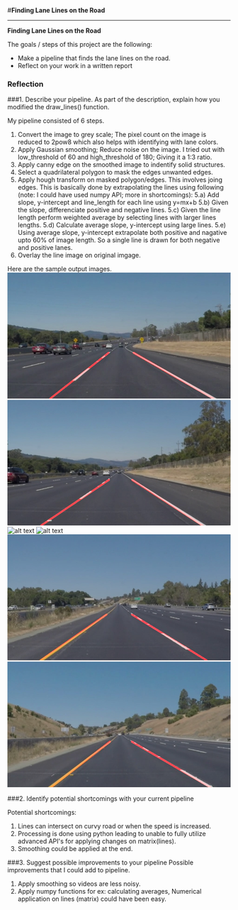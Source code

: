 #**Finding Lane Lines on the Road** 


---

**Finding Lane Lines on the Road**

The goals / steps of this project are the following:
* Make a pipeline that finds the lane lines on the road.
* Reflect on your work in a written report


[//]: # (Image References)

[image1]: ./examples/grayscale.jpg "Grayscale"
[image2]: ./test_images_output/solidWhiteCurve.jpg "Solid white curve"
[image3]: ./test_images_output/solidWhiteRight.jpg "Solid white right"
[image4]: ./test_images_output/solidYelloeCurve.jpg "Solid Yellow curve"
[image5]: ./test_images_output/solidYelloeCurve2.jpg "Solid Yellow curve - 2"
[image6]: ./test_images_output/solidYellowLeft.jpg "Solid Yellow left"
[image7]: ./test_images_output/whiteCarLaneSwitch.jpg "Switch lane"

### Reflection

###1. Describe your pipeline. As part of the description, explain how you modified the draw_lines() function.

My pipeline consisted of 6 steps. 
1. Convert the image to grey scale; The pixel count on the image is reduced to 2pow8 which also helps with identifying with
lane colors.
2. Apply Gaussian smoothing; Reduce noise on the image. I tried out with low_threshold of 60 and high_threshold of 180; Giving it a 1:3 ratio.
3. Apply canny edge on the smoothed image to indentify solid structures.
4. Select a quadrilateral polygon to mask the edges unwanted edges. 
5. Apply hough transform on masked polygon/edges. This involves joing edges. This is basically done by extrapolating the lines using
following (note: I could have used numpy API; more in shortcomings):
5.a)  Add slope, y-intercept and line_length for each line using y=mx+b
5.b) Given the slope, differenciate positive and negative lines.
5.c) Given the line length perform weighted average by selecting lines with larger lines lengths.
5.d) Calculate average slope, y-intercept using large lines.
5.e) Using average slope, y-intercept extrapolate both positive and nagative upto 60% of image length. So a single line
is drawn for both negative and positive lanes.
6. Overlay the line image on original imgage.

Here are the sample output images.
![alt text][image2]
![alt text][image3]
![alt text][image4]
![alt text][image5]
![alt text][image6]
![alt text][image7]


###2. Identify potential shortcomings with your current pipeline

Potential shortcomings:
1) Lines can intersect on curvy road or when the speed is increased. 
2) Processing is done using python leading to unable to fully utilize advanced API's for applying changes on matrix(lines).
3) Smoothing could be applied at the end.



###3. Suggest possible improvements to your pipeline
Possible improvements that I could add to pipeline.
1) Apply smoothing so videos are less noisy.
2) Apply numpy functions for ex: calculating averages, Numerical application on lines (matrix) could have been easy.
